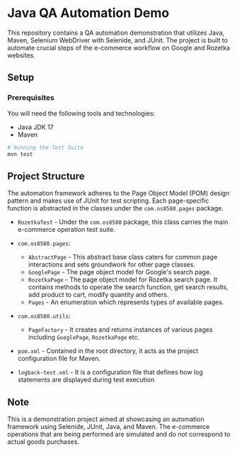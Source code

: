 # Java QA Automation Demo

This repository contains a QA automation demonstration that utilizes Java, Maven, Selenium WebDriver with Selenide, and JUnit. The project is built to automate crucial steps of the e-commerce workflow on Google and Rozetka websites.

## Setup

### Prerequisites

You will need the following tools and technologies:

* Java JDK 17
* Maven

```bash
# Running the Test Suite
mvn test
```

## Project Structure

The automation framework adheres to the Page Object Model (POM) design pattern and makes use of JUnit for test scripting. Each page-specific function is abstracted in the classes under the `com.os8580.pages` package.

* `RozetkaTest` - Under the `com.os8580` package, this class carries the main e-commerce operation test suite. 

* `com.os8580.pages`:
  * `AbstractPage` - This abstract base class caters for common page interactions and sets groundwork for other page classes.
  * `GooglePage` - The page object model for Google's search page. 
  * `RozetkaPage` - The page object model for Rozetka search page. It contains methods to operate the search function, get search results, add product to cart, modify quantity and others.
  * `Pages` - An enumeration which represents types of available pages.

* `com.os8580.utils`:
  * `PageFactory` - It creates and returns instances of various pages including `GooglePage`, `RozetkaPage` etc.

* `pom.xml` - Contained in the root directory, it acts as the project configuration file for Maven.

* `logback-test.xml` - It is a configuration file that defines how log statements are displayed during test execution

## Note

This is a demonstration project aimed at showcasing an automation framework using Selenide, JUnit, Java, and Maven. The e-commerce operations that are being performed are simulated and do not correspond to actual goods purchases.
